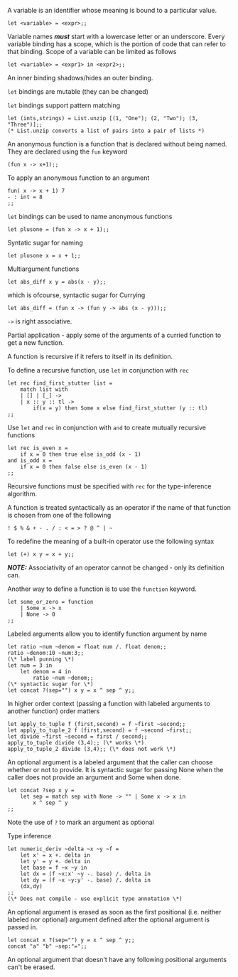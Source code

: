A variable is an identifier whose meaning is bound to a particular value.

```
let <variable> = <expr>;;
```

Variable names ***must*** start with a lowercase letter or an underscore.
Every variable binding has a scope, which is the portion of code that can
refer to that binding. Scope of a variable can be limited as follows

```
let <variable> = <expr1> in <expr2>;;
```

An inner binding shadows/hides an outer binding.

`let` bindings are mutable (they can be changed)

`let` bindings support pattern matching

```
let (ints,strings) = List.unzip [(1, "One"); (2, "Two"); (3, "Three")];;
(* List.unzip converts a list of pairs into a pair of lists *)
```

An anonymous function is a function that is declared without being named. They
are declared using the `fun` keyword

```
(fun x -> x+1);;
```

To apply an anonymous function to an argument

```
fun( x -> x + 1) 7
- : int = 8
;;
```

`let` bindings can be used to name anonymous functions

```
let plusone = (fun x -> x + 1);;
```

Syntatic sugar for naming

```
let plusone x = x + 1;;
```

Multiargument functions

```
let abs_diff x y = abs(x - y);;
```

which is ofcourse, syntactic sugar for Currying

```
let abs_diff = (fun x -> (fun y -> abs (x - y)));;
```

`->` is right associative.

Partial application - apply some of the arguments of a curried 
function to get a new function.

A function is recursive if it refers to itself in its definition.

To define a recursive function, use `let` in conjunction with `rec`

```
let rec find_first_stutter list = 
	match list with
	| [] | [_] ->
	| x :: y :: tl ->
		if(x = y) then Some x else find_first_stutter (y :: tl)
;;
```

Use `let` and `rec` in conjunction with `and` to create mutually recursive
functions

```
let rec is_even x = 
	if x = 0 then true else is_odd (x - 1)
and is_odd x = 
	if x = 0 then false else is_even (x - 1)
;;

```

Recursive functions must be specified with `rec` for the type-inference
algorithm.

A function is treated syntactically as an operator if the name of that function
is chosen from one of the following

```! $ % & + - . / : < = > ? @ ^ | ~```

To redefine the meaning of a built-in operator use the following syntax

```
let (+) x y = x + y;;
```

***NOTE:*** Associativity of an operator cannot be changed - only its definition can. 

Another way to define a function is to use the `function` keyword.

```
let some_or_zero = function
	| Some x -> x
	| None -> 0
;;
```

Labeled arguments allow you to identify function argument by name

```
let ratio ~num ~denom = float num /. float denom;;
ratio ~denom:10 ~num:3;;
(\* label punning \*)
let num = 3 in
	let denom = 4 in
		ratio ~num ~denom;;
(\* syntactic sugar for \*)
let concat ?(sep="") x y = x ^ sep ^ y;;
```
In higher order context (passing a function with labeled arguments to another
function) order matters
```
let apply_to_tuple f (first,second) = f ~first ~second;;
let apply_to_tuple_2 f (first,second) = f ~second ~first;;
let divide ~first ~second = first / second;;
apply_to_tuple divide (3,4);; (\* works \*) 
apply_to_tuple_2 divide (3,4);; (\* does not work \*) 
```

An optional argument is a labeled argument that the caller can choose whether
or not to provide. It is syntactic sugar for passing None when the caller does
not provide an argument and Some when done.
```
let concat ?sep x y = 
	let sep = match sep with None -> "" | Some x -> x in
		x ^ sep ^ y
;;
```
Note the use of `?` to mark an argument as optional

Type inference
```
let numeric_deriv ~delta ~x ~y ~f =
	let x' = x +. delta in
	let y' = y +. delta in
	let base = f ~x ~y in
	let dx = (f ~x:x' ~y -. base) /. delta in
	let dy = (f ~x ~y:y' -. base) /. delta in
	(dx,dy)
;;
(\* Does not compile - use explicit type annotation \*)
```
An optional argument is erased as soon as the first positional (i.e. neither
labeled nor optional) argument defined after the optional argument is passed in.
```
let concat x ?(sep="") y = x ^ sep ^ y;;
concat "a" "b" ~sep:"=";;
```
An optional argument that doesn't have any following positional arguments can't
be erased.

